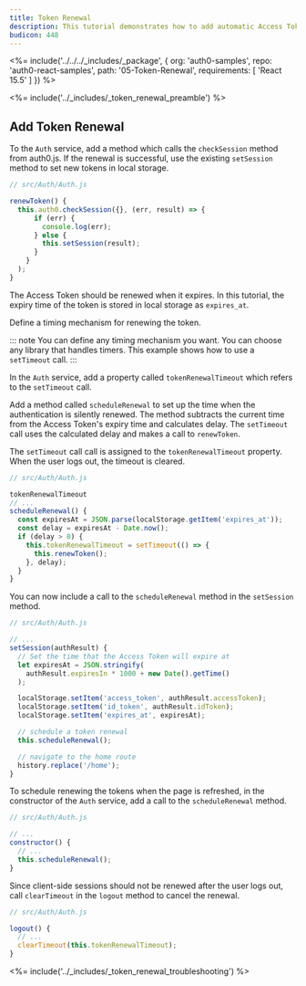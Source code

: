 ```yaml
---
title: Token Renewal
description: This tutorial demonstrates how to add automatic Access Token renewal to an application with Auth0
budicon: 448
---
```


<%= include('../../../_includes/_package', {
  org: 'auth0-samples',
  repo: 'auth0-react-samples',
  path: '05-Token-Renewal',
  requirements: [
    'React 15.5'
  ]
}) %>

<%= include('../_includes/_token_renewal_preamble') %>

## Add Token Renewal

To the `Auth` service, add a method which calls the `checkSession` method from auth0.js. If the renewal is successful, use the existing `setSession` method to set new tokens in local storage.

```js
// src/Auth/Auth.js

renewToken() {
  this.auth0.checkSession({}, (err, result) => {
      if (err) {
        console.log(err);
      } else {
        this.setSession(result);
      }
    }
  );
}
```

The Access Token should be renewed when it expires. In this tutorial, the expiry time of the token is stored in local storage as `expires_at`.

Define a timing mechanism for renewing the token. 

::: note
You can define any timing mechanism you want. You can choose any library that handles timers. This example shows how to use a `setTimeout` call.
:::

In the `Auth` service, add a property called `tokenRenewalTimeout` which refers to the `setTimeout` call. 

Add a method called `scheduleRenewal` to set up the time when the authentication is silently renewed. The method subtracts the current time from the Access Token's expiry time and calculates delay. The `setTimeout` call uses the calculated delay and makes a call to `renewToken`.

The `setTimeout` call call is assigned to the `tokenRenewalTimeout` property. When the user logs out, the timeout is cleared. 

```js
// src/Auth/Auth.js

tokenRenewalTimeout
// ...
scheduleRenewal() {
  const expiresAt = JSON.parse(localStorage.getItem('expires_at'));
  const delay = expiresAt - Date.now();
  if (delay > 0) {
    this.tokenRenewalTimeout = setTimeout(() => {
      this.renewToken();
    }, delay);
  }
}
```

You can now include a call to the `scheduleRenewal` method in the `setSession` method.

```js
// src/Auth/Auth.js

// ...
setSession(authResult) {
  // Set the time that the Access Token will expire at
  let expiresAt = JSON.stringify(
    authResult.expiresIn * 1000 + new Date().getTime()
  );

  localStorage.setItem('access_token', authResult.accessToken);
  localStorage.setItem('id_token', authResult.idToken);
  localStorage.setItem('expires_at', expiresAt);

  // schedule a token renewal
  this.scheduleRenewal();

  // navigate to the home route
  history.replace('/home');
}
```

To schedule renewing the tokens when the page is refreshed, in the constructor of the `Auth` service, add a call to the `scheduleRenewal` method.

```js
// src/Auth/Auth.js

// ...
constructor() {
  // ...
  this.scheduleRenewal();
}
```

Since client-side sessions should not be renewed after the user logs out, call `clearTimeout` in the `logout` method to cancel the renewal.

```js
// src/Auth/Auth.js

logout() {
  // ...
  clearTimeout(this.tokenRenewalTimeout);
}
```

<%= include('../_includes/_token_renewal_troubleshooting') %>